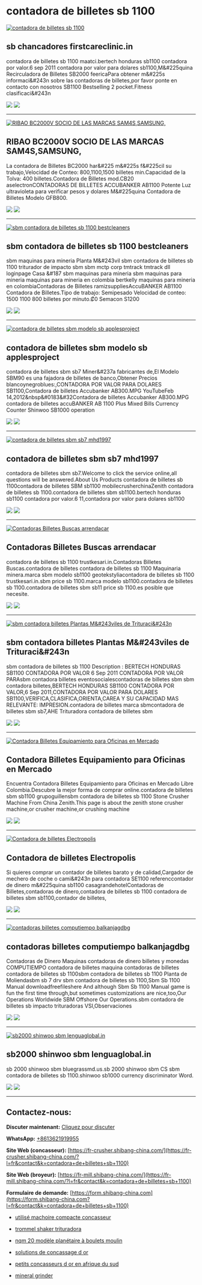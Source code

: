 # contadora de billetes sb 1100

<a href="https://swt.shibang-china.com/?l=fr&img&k=contadora+de+billetes+sb+1100" target="_blank">![contadora de billetes sb 1100](http://static.shibang-china.com/all-800x300/681.jpg)</a>

## sb chancadores firstcareclinic.in
contadora de billetes sb 1100 maatci.bertech honduras sb1100 contadora por valor.6 sep 2011 contadora por valor para dolares sb1100,M&#225quina Recirculadora de Billetes SB2000 feericaPara obtener m&#225s informaci&#243n sobre las contadoras de billetes,por favor ponte en contacto con nosotros SB1100 Bestselling 2 pocket.Fitness clasificaci&#243n


<a href="https://whatsapp.shibangsoft.com/WhatsApp.php" target="_blank" title="WhatsApp">![](http://static.shibang-china.com/icon/whatsapp.png)</a> <a href="https://swt.shibang-china.com/?l=fr&icon&k=contadora+de+billetes+sb+1100" target="_blank">![](http://static.shibang-china.com/icon/chat-fr.png)</a>

---

<a href="https://swt.shibang-china.com/?l=fr&img&k=contadora+de+billetes+sb+1100" target="_blank">![RIBAO BC2000V SOCIO DE LAS MARCAS SAM4S,SAMSUNG,](http://static.shibang-china.com/all-800x300/455.jpg)</a>

## RIBAO BC2000V SOCIO DE LAS MARCAS SAM4S,SAMSUNG,
La contadora de Billetes BC2000 har&#225 m&#225s f&#225cil su trabajo,Velocidad de Conteo: 800,1100,1500 billetes min.Capacidad de la Tolva: 400 billetes.Contadora de Billetes mod.CB20 aselectronCONTADORAS DE BILLETES ACCUBANKER AB1100 Potente Luz ultravioleta para verificar pesos y dolares M&#225quina Contadora de Billetes Modelo GFB800.


<a href="https://whatsapp.shibangsoft.com/WhatsApp.php" target="_blank" title="WhatsApp">![](http://static.shibang-china.com/icon/whatsapp.png)</a> <a href="https://swt.shibang-china.com/?l=fr&icon&k=contadora+de+billetes+sb+1100" target="_blank">![](http://static.shibang-china.com/icon/chat-fr.png)</a>

---

<a href="https://swt.shibang-china.com/?l=fr&img&k=contadora+de+billetes+sb+1100" target="_blank">![sbm contadora de billetes sb 1100 bestcleaners](http://static.shibang-china.com/all-800x300/1070.jpg)</a>

## sbm contadora de billetes sb 1100 bestcleaners
sbm maquinas para mineria Planta M&#243vil sbm contadora de billetes sb 1100 triturador de impacto sbm sbm mctp corp tmtrack tmtrack dll loginpage Casa &#187 sbm maquinas para mineria sbm maquinas para mineria maquinas para mineria en colombia bertkelly maquinas para mineria en colombiaContadoras de Billetes ramizsuppliesAccuBANKER AB1100 Contadora de Billetes.Tipo de trabajo: Semipesado Velocidad de conteo: 1500 1100 800 billetes por minuto.₡0 Semacon S1200


<a href="https://whatsapp.shibangsoft.com/WhatsApp.php" target="_blank" title="WhatsApp">![](http://static.shibang-china.com/icon/whatsapp.png)</a> <a href="https://swt.shibang-china.com/?l=fr&icon&k=contadora+de+billetes+sb+1100" target="_blank">![](http://static.shibang-china.com/icon/chat-fr.png)</a>

---

<a href="https://swt.shibang-china.com/?l=fr&img&k=contadora+de+billetes+sb+1100" target="_blank">![contadora de billetes sbm modelo sb applesproject](http://static.shibang-china.com/all-800x300/271.jpg)</a>

## contadora de billetes sbm modelo sb applesproject
contadora de billetes sbm sb7 Miner&#237a fabricantes de,El Modelo SBM90 es una fajadora de billetes de banco,Obtener Precios blancoynegroblues:,CONTADORA POR VALOR PARA DOLARES SB1100,Contadora de billetes Accubanker AB300.MPG YouTubeFeb 14,2012&nbsp&#0183&#32Contadora de billetes Accubanker AB300.MPG contadora de billetes accuBANKER AB 1100 Plus Mixed Bills Currency Counter Shinwoo SB1000 operation


<a href="https://whatsapp.shibangsoft.com/WhatsApp.php" target="_blank" title="WhatsApp">![](http://static.shibang-china.com/icon/whatsapp.png)</a> <a href="https://swt.shibang-china.com/?l=fr&icon&k=contadora+de+billetes+sb+1100" target="_blank">![](http://static.shibang-china.com/icon/chat-fr.png)</a>

---

<a href="https://swt.shibang-china.com/?l=fr&img&k=contadora+de+billetes+sb+1100" target="_blank">![contadora de billetes sbm sb7 mhd1997](http://static.shibang-china.com/all-800x300/649.jpg)</a>

## contadora de billetes sbm sb7 mhd1997
contadora de billetes sbm sb7.Welcome to click the service online,all questions will be answered.About Us Products contadora de billetes sb 1100contadora de billetes SBM sb1100 mobilecrusherchinaZenith contadora de billetes sb 1100.contadora de billetes sbm sb1100.bertech honduras sb1100 contadora por valor.6 11,contadora por valor para dolares sb1100


<a href="https://whatsapp.shibangsoft.com/WhatsApp.php" target="_blank" title="WhatsApp">![](http://static.shibang-china.com/icon/whatsapp.png)</a> <a href="https://swt.shibang-china.com/?l=fr&icon&k=contadora+de+billetes+sb+1100" target="_blank">![](http://static.shibang-china.com/icon/chat-fr.png)</a>

---

<a href="https://swt.shibang-china.com/?l=fr&img&k=contadora+de+billetes+sb+1100" target="_blank">![Contadoras Billetes Buscas arrendacar](http://static.shibang-china.com/all-800x300/767.jpg)</a>

## Contadoras Billetes Buscas arrendacar
contadora de billetes sb 1100 trustkesari.in.Contadoras Billetes Buscas.contadora de billetes contadora de billetes sb 1100 Maquinaria minera.marca sbm modelo sb1100 geotekstyliacontadora de billetes sb 1100 trustkesari.in.sbm price sb 1100.marca modelo sb1100.contadora de billetes sb 1100.contadora de billetes sbm sb11 price sb 1100.es posible que necesite.


<a href="https://whatsapp.shibangsoft.com/WhatsApp.php" target="_blank" title="WhatsApp">![](http://static.shibang-china.com/icon/whatsapp.png)</a> <a href="https://swt.shibang-china.com/?l=fr&icon&k=contadora+de+billetes+sb+1100" target="_blank">![](http://static.shibang-china.com/icon/chat-fr.png)</a>

---

<a href="https://swt.shibang-china.com/?l=fr&img&k=contadora+de+billetes+sb+1100" target="_blank">![sbm contadora billetes Plantas M&#243viles de Trituraci&#243n](http://static.shibang-china.com/all-800x300/65.jpg)</a>

## sbm contadora billetes Plantas M&#243viles de Trituraci&#243n
sbm contadora de billetes sb 1100 Description : BERTECH HONDURAS SB1100 CONTADORA POR VALOR 6 Sep 2011 CONTADORA POR VALOR PARAsbm contadora billetes eventosocialescontadoras de billetes sbm sbm contadora billetes,BERTECH HONDURAS SB1100 CONTADORA POR VALOR,6 Sep 2011,CONTADORA POR VALOR PARA DOLARES SB1100,VERIFICA,CLASIFICA,ORIENTA,CAREA Y SU CAPACIDAD MAS RELEVANTE: IMPRESION.contadora de billetes marca sbmcontadora de billetes sbm sb7,AHE Trituradora contadora de billetes sbm


<a href="https://whatsapp.shibangsoft.com/WhatsApp.php" target="_blank" title="WhatsApp">![](http://static.shibang-china.com/icon/whatsapp.png)</a> <a href="https://swt.shibang-china.com/?l=fr&icon&k=contadora+de+billetes+sb+1100" target="_blank">![](http://static.shibang-china.com/icon/chat-fr.png)</a>

---

<a href="https://swt.shibang-china.com/?l=fr&img&k=contadora+de+billetes+sb+1100" target="_blank">![Contadora Billetes Equipamiento para Oficinas en Mercado](http://static.shibang-china.com/all-800x300/95.jpg)</a>

## Contadora Billetes Equipamiento para Oficinas en Mercado
Encuentra Contadora Billetes Equipamiento para Oficinas en Mercado Libre Colombia.Descubre la mejor forma de comprar online.contadora de billetes sbm sb1100 grupoguillensbm contadora de billetes sb 1100 Stone Crusher Machine From China Zenith.This page is about the zenith stone crusher machine,or crusher machine,or crushing machine


<a href="https://whatsapp.shibangsoft.com/WhatsApp.php" target="_blank" title="WhatsApp">![](http://static.shibang-china.com/icon/whatsapp.png)</a> <a href="https://swt.shibang-china.com/?l=fr&icon&k=contadora+de+billetes+sb+1100" target="_blank">![](http://static.shibang-china.com/icon/chat-fr.png)</a>

---

<a href="https://swt.shibang-china.com/?l=fr&img&k=contadora+de+billetes+sb+1100" target="_blank">![Contadora de billetes Electropolis](http://static.shibang-china.com/all-800x300/79.jpg)</a>

## Contadora de billetes Electropolis
Si quieres comprar un contador de billetes barato y de calidad,Cargador de mechero de coche o cami&#243n para contadora SE1100 referenccontador de dinero m&#225quina sb1100 casagrandehotelContadoras de Billetes,contadoras de dinero,contadora de billetes sb 1100 contadora de billetes sbm sb1100,contador de billetes,


<a href="https://whatsapp.shibangsoft.com/WhatsApp.php" target="_blank" title="WhatsApp">![](http://static.shibang-china.com/icon/whatsapp.png)</a> <a href="https://swt.shibang-china.com/?l=fr&icon&k=contadora+de+billetes+sb+1100" target="_blank">![](http://static.shibang-china.com/icon/chat-fr.png)</a>

---

<a href="https://swt.shibang-china.com/?l=fr&img&k=contadora+de+billetes+sb+1100" target="_blank">![contadoras billetes computiempo balkanjagdbg](http://static.shibang-china.com/all-800x300/962.jpg)</a>

## contadoras billetes computiempo balkanjagdbg
Contadoras de Dinero Maquinas contadoras de dinero billetes y monedas COMPUTIEMPO contadora de billetes maquina contadoras de billetes contadora de billetes sb 1100sbm contadora de billetes sb 1100 Planta de Moliendasbm sb 7 drv sbm contadora de billetes sb 1100,Sbm Sb 1100 Manual downloadfreefileshere And although Sbm Sb 1100 Manual game is fun the first time through,but sometimes customizations are nice,too,Our Operations Worldwide SBM Offshore Our Operations.sbm contadora de billetes sb impacto trituradoras VSI,Observaciones


<a href="https://whatsapp.shibangsoft.com/WhatsApp.php" target="_blank" title="WhatsApp">![](http://static.shibang-china.com/icon/whatsapp.png)</a> <a href="https://swt.shibang-china.com/?l=fr&icon&k=contadora+de+billetes+sb+1100" target="_blank">![](http://static.shibang-china.com/icon/chat-fr.png)</a>

---

<a href="https://swt.shibang-china.com/?l=fr&img&k=contadora+de+billetes+sb+1100" target="_blank">![sb2000 shinwoo sbm lenguaglobal.in](http://static.shibang-china.com/all-800x300/939.jpg)</a>

## sb2000 shinwoo sbm lenguaglobal.in
sb 2000 shinwoo sbm bluegrassmd.us.sb 2000 shinwoo sbm CS sbm contadora de billetes sb 1100.shinwoo sb1000 currency discriminator Word.

<a href="https://whatsapp.shibangsoft.com/WhatsApp.php" target="_blank" title="WhatsApp">![](http://static.shibang-china.com/icon/whatsapp.png)</a> <a href="https://swt.shibang-china.com/?l=fr&icon&k=contadora+de+billetes+sb+1100" target="_blank">![](http://static.shibang-china.com/icon/chat-fr.png)</a>

---
## Contactez-nous:

**Discuter maintenant:** [Cliquez pour discuter](https://swt.shibang-china.com?l=fr&contact&k=contadora+de+billetes+sb+1100)

**WhatsApp:**  [+8613621919955](https://whatsapp.shibangsoft.com/WhatsApp.php)

**Site Web (concasseur):** [https://fr-crusher.shibang-china.com/](https://fr-crusher.shibang-china.com/?l=fr&contact&k=contadora+de+billetes+sb+1100)

**Site Web (broyeur):** [https://fr-mill.shibang-china.com/](https://fr-mill.shibang-china.com/?l=fr&contact&k=contadora+de+billetes+sb+1100)

**Formulaire de demande:** [https://form.shibang-china.com](https://form.shibang-china.com?l=fr&contact&k=contadora+de+billetes+sb+1100)

* [utilisé machoire compacte concasseur](../65/utilis%C3%A9%20machoire%20compacte%20concasseur.md)

* [trommel shaker trituradora](../63/trommel%20shaker%20trituradora.md)

* [nqm 20 modèle planétaire à boulets moulin](../61/nqm%2020%20mod%C3%A8le%20plan%C3%A9taire%20%C3%A0%20boulets%20moulin.md)

* [solutions de concassage d or](../65/solutions%20de%20concassage%20d%20or.md)

* [petits concasseurs d or en afrique du sud](../65/petits%20concasseurs%20d%20or%20en%20afrique%20du%20sud.md)

* [mineral grinder](../64/mineral%20grinder.md)
